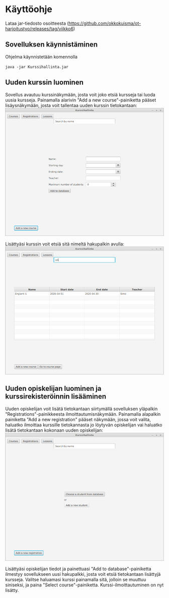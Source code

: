 # Käyttöohje
Lataa jar-tiedosto osoitteesta (https://github.com/okkokuisma/ot-harjoitustyo/releases/tag/viikko6)

## Sovelluksen käynnistäminen
Ohjelma käynnistetään komennolla

`java -jar Kurssihallinta.jar`

## Uuden kurssin luominen
Sovellus avautuu kurssinäkymään, josta voit joko etsiä kursseja tai luoda uusia kursseja. Painamalla alarivin "Add a new course"-painiketta pääset lisäysnäkymään, josta voit tallentaa uuden kurssin tietokantaan:
![Kurssilisäys](https://github.com/okkokuisma/ot-harjoitustyo/blob/master/dokumentointi/kuvat/kurssilisays.png)

Lisättyäsi kurssin voit etsiä sitä nimeltä hakupalkin avulla:
![Kurssietsi](https://github.com/okkokuisma/ot-harjoitustyo/blob/master/dokumentointi/kuvat/kurssietsi.png)

## Uuden opiskelijan luominen ja kurssirekisteröinnin lisääminen
Uuden opiskelijan voit lisätä tietokantaan siirtymällä sovelluksen yläpalkin "Registrations"-painikkeesta ilmoittautumisnäkymään. Painamalla alapalkin painiketta "Add a new registration" pääset näkymään, jossa voit valita, haluatko ilmoittaa kurssille tietokannasta jo löytyvän opiskelijan vai haluatko lisätä tietokantaan kokonaan uuden opiskelijan:
![Valintanakyma](https://github.com/okkokuisma/ot-harjoitustyo/blob/master/dokumentointi/kuvat/valintanakyma.png)

Lisättyäsi opiskelijan tiedot ja painettuasi "Add to database"-painiketta ilmestyy sovellukseen uusi hakupalkki, josta voit etsiä tietokantaan lisättyjä kursseja. Valitse haluamasi kurssi painamalla sitä, jolloin se muuttuu siniseksi, ja paina "Select course"-painiketta. Kurssi-ilmoittautuminen on nyt lisätty.
